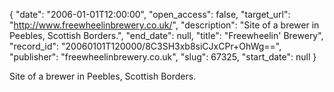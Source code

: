 {
  "date": "2006-01-01T12:00:00", 
  "open_access": false, 
  "target_url": "http://www.freewheelinbrewery.co.uk/", 
  "description": "Site of a brewer in Peebles, Scottish Borders.", 
  "end_date": null, 
  "title": "Freewheelin' Brewery", 
  "record_id": "20060101T120000/8C3SH3xb8siCJxCPr+OhWg==", 
  "publisher": "freewheelinbrewery.co.uk", 
  "slug": 67325, 
  "start_date": null
}

Site of a brewer in Peebles, Scottish Borders.